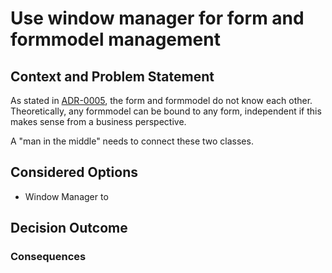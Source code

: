 # Use window manager for form and formmodel management

## Context and Problem Statement

As stated in [ADR-0005](0005-create-mffm-framework-for-winforms.md), the form and formmodel do not know each other. Theoretically, any formmodel can be bound to any form, independent if this makes sense from a business perspective.

A "man in the middle" needs to connect these two classes.

## Considered Options

* Window Manager to 

## Decision Outcome



### Consequences

